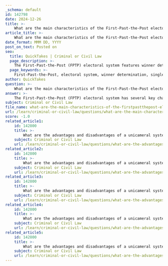 ```yaml
---
_schema: default
id: 142798
date: 2024-12-26
title: >-
    What are the main characteristics of the First-Past-the-Post electoral system?
article_title: >-
    What are the main characteristics of the First-Past-the-Post electoral system?
date_format: MMM DD, YYYY
post_on_text: Posted on
seo:
  title: QuickTakes | Criminal or Civil Law
  page_description: >-
    The First-Past-the-Post (FPTP) electoral system features winner determination based on the most votes, operates in single-member constituencies, is simple for voter understanding, can lead to disproportionality, encourages tactical voting, and often limits representation for minority parties.
  page_keywords: >-
    First-Past-the-Post, electoral system, winner determination, single-member constituencies, simplicity, disproportionality, tactical voting, limited representation, legacy, usage
author: QuickTakes
question: >-
    What are the main characteristics of the First-Past-the-Post electoral system?
answer: >-
    The First-Past-the-Post (FPTP) electoral system has several key characteristics:\n\n1. **Winner Determination**: In FPTP, the candidate who receives the most votes in a constituency is declared the winner. This does not require the candidate to achieve an absolute majority (more than 50% of the votes). For example, if there are multiple candidates, a candidate can win with only a plurality of votes, meaning they have more votes than any other candidate, even if the majority of voters preferred other candidates.\n\n2. **Single-Member Constituencies**: FPTP typically operates in single-member districts, where each electoral district elects one representative. This structure can lead to a clear and straightforward election outcome, as there is only one winner per constituency.\n\n3. **Simplicity**: The system is relatively simple for voters to understand. Voters mark their preferred candidate, and the candidate with the most votes wins. This simplicity can encourage voter participation, as the process is straightforward.\n\n4. **Potential for Disproportionality**: FPTP can lead to a significant disparity between the percentage of votes received by a party and the percentage of seats they obtain in the legislature. For instance, a party could win a large number of votes nationwide but secure very few seats if their support is spread thinly across many constituencies.\n\n5. **Tactical Voting**: Voters may engage in tactical voting, where they vote for a candidate they perceive as having a better chance of winning, rather than their preferred candidate. This can distort true voter preferences and lead to outcomes that do not reflect the electorate's overall desires.\n\n6. **Limited Representation**: FPTP can result in a lack of representation for minority parties or candidates, as only the winning candidate in each constituency is elected. This means that voters for losing candidates may feel their preferences are not represented in the legislature.\n\n7. **Legacy and Usage**: The FPTP system is a legacy of British colonial rule and is used in several countries, including Singapore. It contrasts with other electoral systems, such as proportional representation, which aim to provide a more equitable reflection of voter preferences in legislative bodies.\n\nIn summary, while the First-Past-the-Post system is straightforward and easy to understand, it can lead to outcomes that do not accurately reflect the will of the electorate, particularly in terms of representation and proportionality.
subject: Criminal or Civil Law
file_name: what-are-the-main-characteristics-of-the-firstpastthepost-electoral-system.md
url: /learn/criminal-or-civil-law/questions/what-are-the-main-characteristics-of-the-firstpastthepost-electoral-system
score: -1.0
related_article1:
    id: 142800
    title: >-
        What are the advantages and disadvantages of a unicameral system?
    subject: Criminal or Civil Law
    url: /learn/criminal-or-civil-law/questions/what-are-the-advantages-and-disadvantages-of-a-unicameral-system
related_article2:
    id: 142800
    title: >-
        What are the advantages and disadvantages of a unicameral system?
    subject: Criminal or Civil Law
    url: /learn/criminal-or-civil-law/questions/what-are-the-advantages-and-disadvantages-of-a-unicameral-system
related_article3:
    id: 142800
    title: >-
        What are the advantages and disadvantages of a unicameral system?
    subject: Criminal or Civil Law
    url: /learn/criminal-or-civil-law/questions/what-are-the-advantages-and-disadvantages-of-a-unicameral-system
related_article4:
    id: 142800
    title: >-
        What are the advantages and disadvantages of a unicameral system?
    subject: Criminal or Civil Law
    url: /learn/criminal-or-civil-law/questions/what-are-the-advantages-and-disadvantages-of-a-unicameral-system
related_article5:
    id: 142800
    title: >-
        What are the advantages and disadvantages of a unicameral system?
    subject: Criminal or Civil Law
    url: /learn/criminal-or-civil-law/questions/what-are-the-advantages-and-disadvantages-of-a-unicameral-system
---
```


&nbsp;
